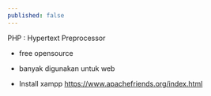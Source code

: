 ```yaml
---
published: false
---
```

PHP : Hypertext Preprocessor

- free opensource
- banyak digunakan untuk web 

- Install xampp https://www.apachefriends.org/index.html

